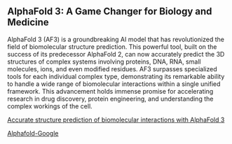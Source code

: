 ## AlphaFold 3: A Game Changer for Biology and Medicine

AlphaFold 3 (AF3) is a groundbreaking AI model that has revolutionized the field of biomolecular structure prediction. This powerful tool, built on the success of its predecessor AlphaFold 2, can now accurately predict the 3D structures of complex systems involving proteins, DNA, RNA, small molecules, ions, and even modified residues. AF3 surpasses specialized tools for each individual complex type, demonstrating its remarkable ability to handle a wide range of biomolecular interactions within a single unified framework. This advancement holds immense promise for accelerating research in drug discovery, protein engineering, and understanding the complex workings of the cell.


[Accurate structure prediction of biomolecular interactions with AlphaFold 3](https://www.nature.com/articles/s41586-024-07487-w)

[Alphafold-Google](https://deepmind.google/technologies/alphafold/)
